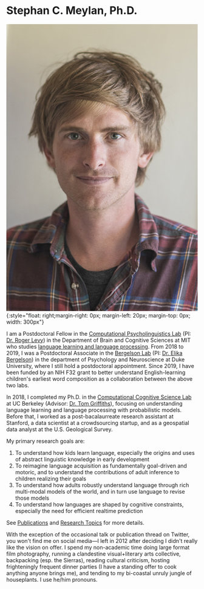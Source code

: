 # Stephan C. Meylan, Ph.D.

![portrait](images/portrait.jpg){:style="float: right;margin-right: 0px; margin-left: 20px; margin-top: 0px; width: 300px"}

I am a Postdoctoral Fellow in the [Computational Psycholinguistics Lab](http://cpl.mit.edu) (PI: [Dr. Roger Levy](http://www.mit.edu/~rplevy/index.html)) in the Department of Brain and Cognitive Sciences at MIT who studies [language learning and language processing](/research). From 2018 to 2019, I was a Postdoctoral Associate in the [Bergelson Lab](http://bergelsonlab.com) (PI: [Dr. Elika Bergelson](https://psychandneuro.duke.edu/people/elika-bergelson)) in the department of Psychology and Neuroscience at Duke University, where I still hold a postdoctoral appointment. Since 2019, I have been funded by an NIH F32 grant to better understand English-learning children's earliest word composition as a collaboration between the above two labs.  

In 2018, I completed my Ph.D. in the [Computational Cognitive Science Lab](http://cocosci.berkeley.edu) at UC Berkeley (Advisor: [Dr. Tom Griffiths](https://psych.princeton.edu/person/tom-griffiths)), focusing on understanding language learning and language processing with probabilistic models. Before that, I worked as a post-bacalaurreate research assistant at Stanford, a data scientist at a crowdsourcing startup, and as a geospatial data analyst at the U.S. Geological Survey.

My primary research goals are:
 
 1. To understand how kids learn language, especially the origins and uses of abstract linguistic knowledge in early development
 2. To reimagine language acquisition as fundamentally goal-driven and motoric, and to understand the contributions of adult inference to children realizing their goals 
 3. To understand how adults robustly understand language through rich multi-modal models of the world, and in turn use language to revise those models
 4. To understand how languages are shaped by cognitive constraints, especially the need for efficient realtime prediction
 
See [Publications](/publications) and [Research Topics](/research) for more details.

With the exception of the occasional talk or publication thread on Twitter, you won't find me on social media—I left in 2012 after deciding I didn't really like the vision on offer. I spend my non-academic time doing large format film photography, running a clandestine visual+literary arts collective, backpacking (esp. the Sierras), reading cultural criticism, hosting frighteningly frequent dinner parties (I have a standing offer to cook anything anyone brings me), and tending to my bi-coastal unruly jungle of houseplants. I use he/him pronouns.

